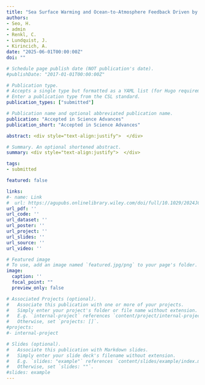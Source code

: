 ```yaml
---
title: "Sea Surface Warming and Ocean-to-Atmosphere Feedback Driven by Large-Scale Offshore Wind Farms under Seasonally Stratified Conditions"
authors:
- Seo, H.
- admin
- Renkl, C.
- Lundquist, J.
- Kirincich, A.
date: "2025-06-01T00:00:00Z"
doi: ""

# Schedule page publish date (NOT publication's date).
#publishDate: "2017-01-01T00:00:00Z"

# Publication type.
# Accepts a single type but formatted as a YAML list (for Hugo requirements).
# Enter a publication type from the CSL standard.
publication_types: ["submitted"]

# Publication name and optional abbreviated publication name.
publication: "Accepted in Science Advances"
publication_short: "Accepted in Science Advances"

abstract: <div style="text-align:justify">  </div>

# Summary. An optional shortened abstract.
summary: <div style="text-align:justify">  </div>

tags:
- submitted

featured: false

links:
#- name: Link
#  url: https://agupubs.onlinelibrary.wiley.com/doi/full/10.1029/2024JC021162
url_pdf: ''
url_code: ''
url_dataset: ''
url_poster: ''
url_project: ''
url_slides: ''
url_source: ''
url_video: ''

# Featured image
# To use, add an image named `featured.jpg/png` to your page's folder. 
image:
  caption: ''
  focal_point: ""
  preview_only: false

# Associated Projects (optional).
#   Associate this publication with one or more of your projects.
#   Simply enter your project's folder or file name without extension.
#   E.g. `internal-project` references `content/project/internal-project/index.md`.
#   Otherwise, set `projects: []`.
#projects:
#- internal-project

# Slides (optional).
#   Associate this publication with Markdown slides.
#   Simply enter your slide deck's filename without extension.
#   E.g. `slides: "example"` references `content/slides/example/index.md`.
#   Otherwise, set `slides: ""`.
#slides: example
---
```



<!--
This work is driven by the results in my [previous paper](/publication/conference-paper/) on LLMs.
{{% callout note %}}
Create your slides in Markdown - click the *Slides* button to check out the example.
{{% /callout %}}
Add the publication's **full text** or **supplementary notes** here. You can use rich formatting such as including [code, math, and images](https://docs.hugoblox.com/content/writing-markdown-latex/).
-->
